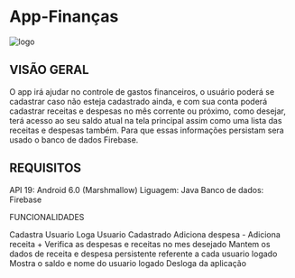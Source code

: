 # App-Finanças 
![logo](https://user-images.githubusercontent.com/33493260/52653674-9ab65e00-2ed7-11e9-8928-8ba53e199808.jpg)

## VISÃO GERAL 

O app irá ajudar no controle de gastos financeiros, o usuário poderá se cadastrar caso não esteja cadastrado ainda, e com sua conta poderá cadastrar receitas e despesas no mês corrente ou próximo, como desejar, terá acesso ao seu saldo atual na tela principal  assim como uma lista das receitas e despesas também. Para que essas informações persistam sera usado o banco de dados Firebase.

## REQUISITOS 

API 19: Android 6.0 (Marshmallow)
Liguagem: Java
Banco de dados: Firebase 
  
FUNCIONALIDADES

 Cadastra Usuario
 Loga Usuario Cadastrado 
 Adiciona despesa -
 Adiciona receita +
 Verifica as despesas e receitas no mes desejado
 Mantem os dados de receita e despesa persistente referente a cada usuario logado
 Mostra o saldo e nome do usuario logado
 Desloga da aplicação
 
 
 
   
  
 
  
